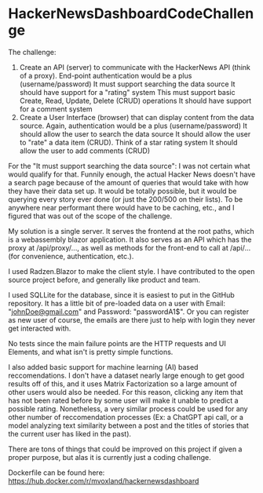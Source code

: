 # HackerNewsDashboardCodeChallenge

The challenge:

1. Create an API (server) to communicate with the HackerNews API (think of a proxy).
    End-point authentication would be a plus (username/password)
    It must support searching the data source
    It should have support for a "rating" system
    This must support basic Create, Read, Update, Delete (CRUD) operations
    It should have support for a comment system
2. Create a User Interface (browser) that can display content from the data source.
    Again, authentication would be a plus (username/password)
    It should allow the user to search the data source
    It should allow the user to "rate" a data item (CRUD). Think of a star rating system
    It should allow the user to add comments (CRUD)

For the "It must support searching the data source": I was not certain what would qualify for that. Funnily enough, the actual Hacker News doesn't have a search page because of the amount of queries that would take with how they have their data set up. It would be totally possible, but it would be querying every story ever done (or just the 200/500 on their lists). To be anywhere near performant there would have to be caching, etc., and I figured that was out of the scope of the challenge.

My solution is a single server. It serves the frontend at the root paths, which is a webassembly blazor application. It also serves as an API which has the proxy at /api/proxy/..., as well as methods for the front-end to call at /api/... (for convenience, authentication, etc.).

I used Radzen.Blazor to make the client style. I have contributed to the open source project before, and generally like product and team.

I used SQLLite for the database, since it is easiest to put in the GitHub repository. It has a little bit of pre-loaded data on a user with Email: "johnDoe@gmail.com" and Password: "passwordA1$". Or you can register as new user of course, the emails are there just to help with login they never get interacted with.

No tests since the main failure points are the HTTP requests and UI Elements, and what isn't is pretty simple functions.

I also added basic support for machine learning (AI) based reccomendations. I don't have a dataset nearly large enough to get good results off of this, and it uses Matrix Factorization so a large amount of other users would also be needed. For this reason, clicking any item that has not been rated before by some user will make it unable to predict a possible rating. Nonetheless, a very similar process could be used for any other number of reccomendation processes (Ex: a ChatGPT api call, or a model analyzing text similarity between a post and the titles of stories that the current user has liked in the past).

There are tons of things that could be improved on this project if given a proper purpose, but alas it is currently just a coding challenge.

Dockerfile can be found here: https://hub.docker.com/r/mvoxland/hackernewsdashboard